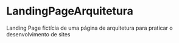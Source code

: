 # LandingPageArquitetura
Landing Page fictícia de uma página de arquitetura para praticar o desenvolvimento de sites
